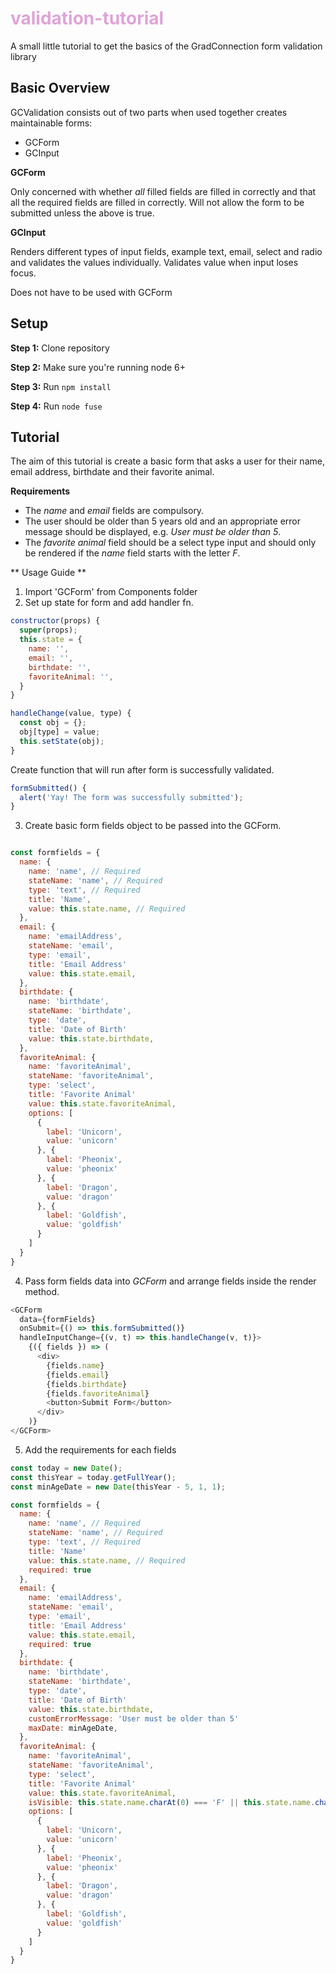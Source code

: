 # <b style="color:#dfa4d7">validation-tutorial</b>
A small little tutorial to get the basics of the GradConnection form validation library
## Basic Overview

GCValidation consists out of two parts when used together creates maintainable forms:
  - GCForm
  - GCInput

**GCForm**

Only concerned with whether _all_ filled fields are filled in correctly and that all the required fields are filled in correctly. Will not allow the form to be submitted unless the above is true.

**GCInput**

Renders different types of input fields, example text, email, select and radio and validates the values individually. Validates value when input loses focus.

Does not have to be used with GCForm

## Setup
**Step 1:** Clone repository

**Step 2:** Make sure you're running node 6+

**Step 3:** Run `npm install`

**Step 4:** Run `node fuse`

## Tutorial

The aim of this tutorial is create a basic form that asks a user for their name, email address, birthdate and their favorite animal.

**Requirements**

- The _name_ and _email_ fields are compulsory.
- The user should be older than 5 years old and an appropriate error message should be displayed, e.g. _User must be older than 5_.
- The _favorite animal_ field should be a select type input and should only be rendered if the _name_ field starts with the letter _F_.

** Usage Guide **

1. Import 'GCForm' from Components folder
2. Set up state for form and add handler fn.

```js
constructor(props) {
  super(props);
  this.state = {
    name: '',
    email: '',
    birthdate: '',
    favoriteAnimal: '',
  }
}

handleChange(value, type) {
  const obj = {};
  obj[type] = value;
  this.setState(obj);
}
```
Create function that will run after form is successfully validated.

```js
formSubmitted() {
  alert('Yay! The form was successfully submitted');
}
```

3. Create basic form fields object to be passed into the GCForm.

```js

const formfields = {
  name: {
    name: 'name', // Required
    stateName: 'name', // Required
    type: 'text', // Required
    title: 'Name',
    value: this.state.name, // Required
  },
  email: {
    name: 'emailAddress',
    stateName: 'email',
    type: 'email',
    title: 'Email Address'
    value: this.state.email,
  },
  birthdate: {
    name: 'birthdate',
    stateName: 'birthdate',
    type: 'date',
    title: 'Date of Birth'
    value: this.state.birthdate,
  },
  favoriteAnimal: {
    name: 'favoriteAnimal',
    stateName: 'favoriteAnimal',
    type: 'select',
    title: 'Favorite Animal'
    value: this.state.favoriteAnimal,
    options: [
      {
        label: 'Unicorn',
        value: 'unicorn'
      }, {
        label: 'Pheonix',
        value: 'pheonix'
      }, {
        label: 'Dragon',
        value: 'dragon'
      }, {
        label: 'Goldfish',
        value: 'goldfish'
      }
    ]
  }
}

```

4. Pass form fields data into _GCForm_ and arrange fields inside the render method.

```js
<GCForm
  data={formFields}
  onSubmit={() => this.formSubmitted()}
  handleInputChange={(v, t) => this.handleChange(v, t)}>
    {({ fields }) => (
      <div>
        {fields.name}
        {fields.email}
        {fields.birthdate}
        {fields.favoriteAnimal}
        <button>Submit Form</button>
      </div>
    )}
</GCForm>
```

5. Add the requirements for each fields

```js
const today = new Date();
const thisYear = today.getFullYear();
const minAgeDate = new Date(thisYear - 5, 1, 1);

const formfields = {
  name: {
    name: 'name', // Required
    stateName: 'name', // Required
    type: 'text', // Required
    title: 'Name'
    value: this.state.name, // Required
    required: true
  },
  email: {
    name: 'emailAddress',
    stateName: 'email',
    type: 'email',
    title: 'Email Address'
    value: this.state.email,
    required: true
  },
  birthdate: {
    name: 'birthdate',
    stateName: 'birthdate',
    type: 'date',
    title: 'Date of Birth'
    value: this.state.birthdate,
    customErrorMessage: 'User must be older than 5'
    maxDate: minAgeDate,
  },
  favoriteAnimal: {
    name: 'favoriteAnimal',
    stateName: 'favoriteAnimal',
    type: 'select',
    title: 'Favorite Animal'
    value: this.state.favoriteAnimal,
    isVisible: this.state.name.charAt(0) === 'F' || this.state.name.charAt(0) === 'f',
    options: [
      {
        label: 'Unicorn',
        value: 'unicorn'
      }, {
        label: 'Pheonix',
        value: 'pheonix'
      }, {
        label: 'Dragon',
        value: 'dragon'
      }, {
        label: 'Goldfish',
        value: 'goldfish'
      }
    ]
  }
}
```

